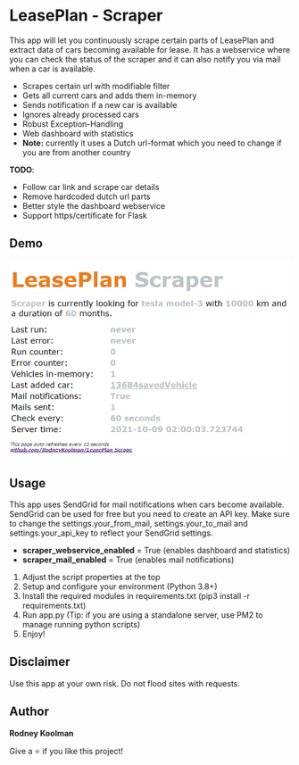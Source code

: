 # LeasePlan - Scraper

This app will let you continuously scrape certain parts of LeasePlan and extract data of cars becoming available for lease.
It has a webservice where you can check the status of the scraper and it can also notify you via mail when a car is available.

- Scrapes certain url with modifiable filter
- Gets all current cars and adds them in-memory
- Sends notification if a new car is available
- Ignores already processed cars
- Robust Exception-Handling
- Web dashboard with statistics
- **Note:** currently it uses a Dutch url-format which you need to change if you are from another country

**TODO**:
- Follow car link and scrape car details
- Remove hardcoded dutch url parts
- Better style the dashboard webservice
- Support https/certificate for Flask

## Demo

![demo](/demo/demo1.gif)

## Usage

This app uses SendGrid for mail notifications when cars become available. SendGrid can be used for free but you need to create an API key.
Make sure to change the settings.your_from_mail, settings.your_to_mail and settings.your_api_key to reflect your SendGrid settings.

- **scraper_webservice_enabled** = True (enables dashboard and statistics)
- **scraper_mail_enabled** = True (enables mail notifications)

1. Adjust the script properties at the top
2. Setup and configure your environment (Python 3.8+)
3. Install the required modules in requirements.txt (pip3 install -r requirements.txt)
4. Run app.py (Tip: if you are using a standalone server, use PM2 to manage running python scripts)
6. Enjoy!

## Disclaimer

Use this app at your own risk. Do not flood sites with requests.

## Author

**Rodney Koolman**

Give a ⭐️ if you like this project!